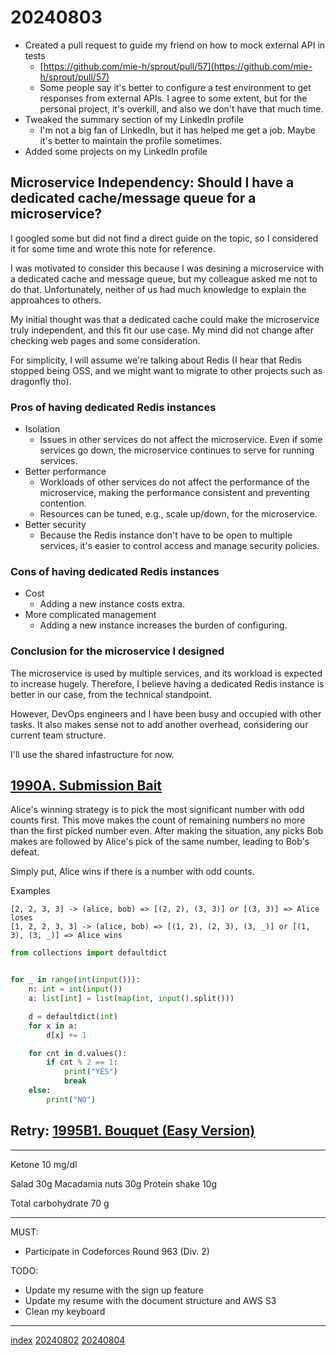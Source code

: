 <head><meta name="viewport" content="width=device-width, initial-scale=1.0, user-scalable=yes" /><meta charset="UTF-8"></head>

# 20240803

- Created a pull request to guide my friend on how to mock external API in tests
	- [https://github.com/mie-h/sprout/pull/57](https://github.com/mie-h/sprout/pull/57)
	- Some people say it\'s better to configure a test environment to get responses from external APIs. I agree to some extent, but for the personal project, it\'s overkill, and also we don\'t have that much time.
- Tweaked the summary section of my LinkedIn profile
	- I\'m not a big fan of LinkedIn, but it has helped me get a job. Maybe it\'s better to maintain the profile sometimes.
- Added some projects on my LinkedIn profile

## Microservice Independency: Should I have a dedicated cache/message queue for a microservice?

I googled some but did not find a direct guide on the topic, so I considered it for some time and wrote this note for reference.

I was motivated to consider this because I was desining a microservice with a dedicated cache and message queue, but my colleague asked me not to do that. Unfortunately, neither of us had much knowledge to explain the approahces to others. 

My initial thought was that a dedicated cache could make the microservice truly independent, and this fit our use case. My mind did not change after checking web pages and some consideration.

For simplicity, I will assume we\'re talking about Redis (I hear that Redis stopped being OSS, and we might want to migrate to other projects such as dragonfly tho).

### Pros of having dedicated Redis instances

- Isolation
	- Issues in other services do not affect the microservice. Even if some services go down, the microservice continues to serve for running services.
- Better performance
	- Workloads of other services do not affect the performance of the microservice, making the performance consistent and preventing contention.
	- Resources can be tuned, e.g., scale up/down, for the microservice.
- Better security
	- Because the Redis instance don\'t have to be open to multiple services, it\'s easier to control access and manage security policies.

### Cons of having dedicated Redis instances

- Cost
	- Adding a new instance costs extra.
- More complicated management
	- Adding a new instance increases the burden of configuring.

### Conclusion for the microservice I designed

The microservice is used by multiple services, and its workload is expected to increase hugely. Therefore, I believe having a dedicated Redis instance is better in our case, from the technical standpoint.

However, DevOps engineers and I have been busy and occupied with other tasks. It also makes sense not to add another overhead, considering our current team structure.

I\'ll use the shared infastructure for now.

## [1990A. Submission Bait](https://codeforces.com/problemset/problem/1990/A)

Alice\'s winning strategy is to pick the most significant number with odd counts first. This move makes the count of remaining numbers no more than the first picked number even. After making the situation, any picks Bob makes are followed by Alice\'s pick of the same number, leading to Bob\'s defeat.

Simply put, Alice wins if there is a number with odd counts.

Examples

```
[2, 2, 3, 3] -> (alice, bob) => [(2, 2), (3, 3)] or [(3, 3)] => Alice loses
[1, 2, 2, 3, 3] -> (alice, bob) => [(1, 2), (2, 3), (3, _)] or [(1, 3), (3, _)] => Alice wins
```

```a.py
from collections import defaultdict


for _ in range(int(input())):
    n: int = int(input())
    a: list[int] = list(map(int, input().split()))

    d = defaultdict(int)
    for x in a:
        d[x] += 1

    for cnt in d.values():
        if cnt % 2 == 1:
            print("YES")
            break
    else:
        print("NO")
```

## Retry: [1995B1. Bouquet (Easy Version)](https://codeforces.com/problemset/problem/1995/B1)

---

Ketone 10 mg/dl

Salad 30g
Macadamia nuts 30g
Protein shake 10g

Total carbohydrate 70 g

---

MUST:

- Participate in Codeforces Round 963 (Div. 2)

TODO:

- Update my resume with the sign up feature
- Update my resume with the document structure and AWS S3
- Clean my keyboard

---

[index](../../index.html)
[20240802](20240802.html)
[20240804](20240804.html)
